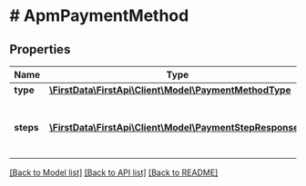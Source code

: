 # # ApmPaymentMethod

## Properties

Name | Type | Description | Notes
------------ | ------------- | ------------- | -------------
**type** | [**\FirstData\FirstApi\Client\Model\PaymentMethodType**](PaymentMethodType.md) |  | 
**steps** | [**\FirstData\FirstApi\Client\Model\PaymentStepResponse[]**](PaymentStepResponse.md) | All steps (already) performed on the payment | [optional] 

[[Back to Model list]](../../README.md#documentation-for-models) [[Back to API list]](../../README.md#documentation-for-api-endpoints) [[Back to README]](../../README.md)


